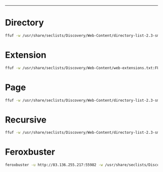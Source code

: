 ___

# Directory 

```bash
ffuf -w /usr/share/seclists/Discovery/Web-Content/directory-list-2.3-small.txt:FUZZ -u http://83.136.255.217:55982/FUZZ
```

# Extension 

```bash
ffuf -w /usr/share/seclists/Discovery/Web-Content/web-extensions.txt:FUZZ -u http://83.136.255.217:55982/blog/indexFUZZ
```

# Page 

```bash
ffuf -w /usr/share/seclists/Discovery/Web-Content/directory-list-2.3-small.txt:FUZZ -u http://83.136.255.217:55982/blog/FUZZ.php
```

# Recursive 

```bash
ffuf -w /usr/share/seclists/Discovery/Web-Content/directory-list-2.3-small.txt:FUZZ -u http://83.136.255.217:55982/FUZZ -recursion -recursion-depth 1 -e .php -v
```


# Feroxbuster

```bash
feroxbuster -u http://83.136.255.217:55982 -w /usr/share/seclists/Discovery/Web-Content/directory-list-2.3-small.txt -x php -f -r
```


